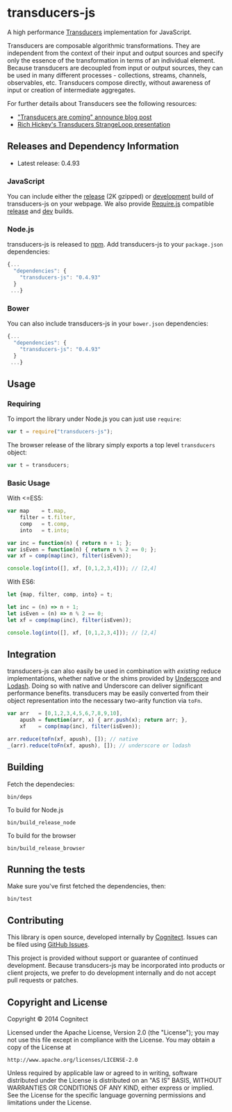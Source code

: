 # transducers-js

A high performance
[Transducers](http://blog.cognitect.com/blog/2014/8/6/transducers-are-coming)
implementation for JavaScript.

Transducers are composable algorithmic transformations. They are
independent from the context of their input and output sources and
specify only the essence of the transformation in terms of an
individual element. Because transducers are decoupled from input or
output sources, they can be used in many different processes -
collections, streams, channels, observables, etc. Transducers compose
directly, without awareness of input or creation of intermediate
aggregates.

For further details about Transducers see the following resources:
* ["Transducers are coming" announce blog post](http://blog.cognitect.com/blog/2014/8/6/transducers-are-coming)
* [Rich Hickey's Transducers StrangeLoop presentation](https://www.youtube.com/watch?v=6mTbuzafcII)

## Releases and Dependency Information

* Latest release: 0.4.93

### JavaScript

You can include either the [release](http://cdn.cognitect.com/transducers/transducers-0.4.93-min.js) (2K gzipped) or [development](http://cdn.cognitect.com/transducers/transducers-0.4.93.js) build of transducers-js on your webpage. We also provide [Require.js](http://requirejs.org) compatible [release](http://cdn.cognitect.com/transducers/transducers-0.4.93-amd-min.js) and [dev](http://cdn.cognitect.com/transducers/transducers-0.4.93-amd.js) builds.

### Node.js

transducers-js is released to [npm](https://www.npmjs.org). Add transducers-js to your `package.json` dependencies:

```javascript
{...
  "dependencies": {
    "transducers-js": "0.4.93"
  }
 ...}
```

### Bower

You can also include transducers-js in your `bower.json` dependencies:

```javascript
{...
  "dependencies": {
    "transducers-js": "0.4.93"
  }
 ...}
```

## Usage

### Requiring

To import the library under Node.js you can just use `require`:

```js
var t = require("transducers-js");
```

The browser release of the library simply exports a top level
`transducers` object:

```js
var t = transducers;
```

### Basic Usage

With <=ES5:

```js
var map    = t.map,
    filter = t.filter,
    comp   = t.comp,
    into   = t.into;

var inc = function(n) { return n + 1; };
var isEven = function(n) { return n % 2 == 0; };
var xf = comp(map(inc), filter(isEven));

console.log(into([], xf, [0,1,2,3,4])); // [2,4]
```

With ES6:

```js
let {map, filter, comp, into} = t;

let inc = (n) => n + 1;
let isEven = (n) => n % 2 == 0;
let xf = comp(map(inc), filter(isEven));

console.log(into([], xf, [0,1,2,3,4])); // [2,4]
```

## Integration

transducers-js can also easily be used in combination with *existing*
reduce implementations, whether native or the shims provided by
[Underscore](http://underscorejs.org) and
[Lodash](http://lodash.com). Doing so with native and Underscore can
deliver significant performance benefits. transducers may be easily
converted from their object representation into the necessary
two-arity function via `toFn`.

```js
var arr   = [0,1,2,3,4,5,6,7,8,9,10],
    apush = function(arr, x) { arr.push(x); return arr; },
    xf    = comp(map(inc), filter(isEven));

arr.reduce(toFn(xf, apush), []); // native
_(arr).reduce(toFn(xf, apush), []); // underscore or lodash
```

## Building

Fetch the dependecies:

```
bin/deps
```

To build for Node.js

```
bin/build_release_node
```

To build for the browser

```
bin/build_release_browser
```

## Running the tests

Make sure you've first fetched the dependencies, then:

```
bin/test
```

## Contributing 

This library is open source, developed internally by [Cognitect](http://cognitect.com). Issues can be filed using [GitHub Issues](https://github.com/cognitect-labs/transducers-js/issues).

This project is provided without support or guarantee of continued development.
Because transducers-js may be incorporated into products or client projects, we prefer to do development internally and do not accept pull requests or patches. 

## Copyright and License

Copyright © 2014 Cognitect

Licensed under the Apache License, Version 2.0 (the "License");
you may not use this file except in compliance with the License.
You may obtain a copy of the License at

    http://www.apache.org/licenses/LICENSE-2.0

Unless required by applicable law or agreed to in writing, software
distributed under the License is distributed on an "AS IS" BASIS,
WITHOUT WARRANTIES OR CONDITIONS OF ANY KIND, either express or implied.
See the License for the specific language governing permissions and
limitations under the License.
